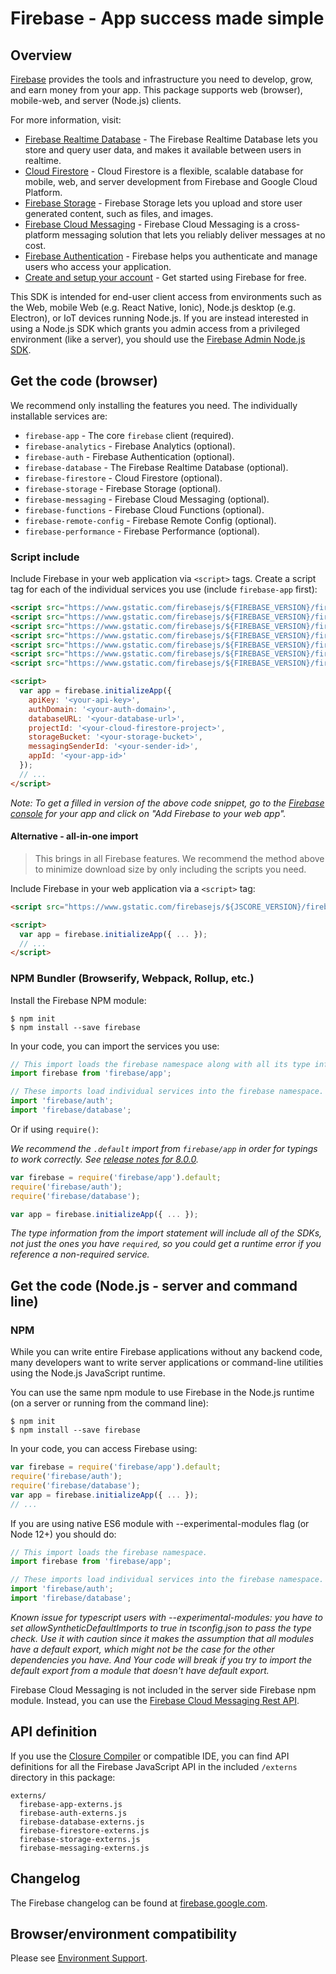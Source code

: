 <!-- [![Build Status](https://travis-ci.org/firebase/firebase-js-sdk.svg?branch=master)](https://travis-ci.org/firebase/firebase-js-sdk) -->

# Firebase - App success made simple

## Overview

[Firebase](https://firebase.google.com) provides the tools and infrastructure
you need to develop, grow, and earn money from your app. This package supports
web (browser), mobile-web, and server (Node.js) clients.

For more information, visit:

- [Firebase Realtime Database](https://firebase.google.com/docs/database/web/start) -
  The Firebase Realtime Database lets you store and query user data, and makes
  it available between users in realtime.
- [Cloud Firestore](https://firebase.google.com/docs/firestore/quickstart) -
  Cloud Firestore is a flexible, scalable database for mobile, web, and server
  development from Firebase and Google Cloud Platform.
- [Firebase Storage](https://firebase.google.com/docs/storage/web/start) -
  Firebase Storage lets you upload and store user generated content, such as
  files, and images.
- [Firebase Cloud Messaging](https://firebase.google.com/docs/cloud-messaging/js/client) -
  Firebase Cloud Messaging is a cross-platform messaging solution that lets you
  reliably deliver messages at no cost.
- [Firebase Authentication](https://firebase.google.com/docs/auth/web/manage-users) -
  Firebase helps you authenticate and manage users who access your application.
- [Create and setup your account](https://firebase.google.com/docs/web/setup) -
  Get started using Firebase for free.

This SDK is intended for end-user client access from environments such as the
Web, mobile Web (e.g. React Native, Ionic), Node.js desktop (e.g. Electron), or
IoT devices running Node.js. If you are instead interested in using a Node.js
SDK which grants you admin access from a privileged environment (like a server),
you should use the
[Firebase Admin Node.js SDK](https://firebase.google.com/docs/admin/setup/).

## Get the code (browser)

We recommend only installing the features you need. The individually installable services are:

- `firebase-app` - The core `firebase` client (required).
- `firebase-analytics` - Firebase Analytics (optional).
- `firebase-auth` - Firebase Authentication (optional).
- `firebase-database` - The Firebase Realtime Database (optional).
- `firebase-firestore` - Cloud Firestore (optional).
- `firebase-storage` - Firebase Storage (optional).
- `firebase-messaging` - Firebase Cloud Messaging (optional).
- `firebase-functions` - Firebase Cloud Functions (optional).
- `firebase-remote-config` - Firebase Remote Config (optional).
- `firebase-performance` - Firebase Performance (optional).

### Script include
Include Firebase in your web application via `<script>` tags. Create a script tag for each of the individual services you use (include `firebase-app`
first):

```html
<script src="https://www.gstatic.com/firebasejs/${FIREBASE_VERSION}/firebase-app.js"></script>
<script src="https://www.gstatic.com/firebasejs/${FIREBASE_VERSION}/firebase-auth.js"></script>
<script src="https://www.gstatic.com/firebasejs/${FIREBASE_VERSION}/firebase-database.js"></script>
<script src="https://www.gstatic.com/firebasejs/${FIREBASE_VERSION}/firebase-firestore.js"></script>
<script src="https://www.gstatic.com/firebasejs/${FIREBASE_VERSION}/firebase-storage.js"></script>
<script src="https://www.gstatic.com/firebasejs/${FIREBASE_VERSION}/firebase-messaging.js"></script>
<script src="https://www.gstatic.com/firebasejs/${FIREBASE_VERSION}/firebase-functions.js"></script>

<script>
  var app = firebase.initializeApp({
    apiKey: '<your-api-key>',
    authDomain: '<your-auth-domain>',
    databaseURL: '<your-database-url>',
    projectId: '<your-cloud-firestore-project>',
    storageBucket: '<your-storage-bucket>',
    messagingSenderId: '<your-sender-id>',
    appId: '<your-app-id>'
  });
  // ...
</script>
```

_Note: To get a filled in version of the above code snippet, go to the
[Firebase console](https://console.firebase.google.com/) for your app and click on "Add
Firebase to your web app"._

#### Alternative - all-in-one import

>This brings in all Firebase features. We recommend the method above to
>minimize download size by only including the scripts you need.

Include Firebase in your web application via a `<script>` tag:

```html
<script src="https://www.gstatic.com/firebasejs/${JSCORE_VERSION}/firebase.js"></script>

<script>
  var app = firebase.initializeApp({ ... });
  // ...
</script>
```

### NPM Bundler (Browserify, Webpack, Rollup, etc.)

Install the Firebase NPM module:
```
$ npm init
$ npm install --save firebase
```

In your code, you can import the services you use:

```js
// This import loads the firebase namespace along with all its type information.
import firebase from 'firebase/app';

// These imports load individual services into the firebase namespace.
import 'firebase/auth';
import 'firebase/database';
```

Or if using `require()`:

_We recommend the `.default` import from `firebase/app` in order for
typings to work correctly.
See [release notes for 8.0.0](https://firebase.google.com/support/release-notes/js#version_800_-_october_26_2020)._

```js
var firebase = require('firebase/app').default;
require('firebase/auth');
require('firebase/database');

var app = firebase.initializeApp({ ... });
```

_The type information from the import statement will include all of the SDKs,
not just the ones you have `required`, so you could get a runtime error if you
reference a non-required service._

## Get the code (Node.js - server and command line)

### NPM

While you can write entire Firebase applications without any backend code, many
developers want to write server applications or command-line utilities using the
Node.js JavaScript runtime.

You can use the same npm module to use Firebase in the Node.js runtime (on a
server or running from the command line):

```
$ npm init
$ npm install --save firebase
```

In your code, you can access Firebase using:

```js
var firebase = require('firebase/app').default;
require('firebase/auth');
require('firebase/database');
var app = firebase.initializeApp({ ... });
// ...
```

If you are using native ES6 module with --experimental-modules flag (or Node 12+)
you should do:

```js
// This import loads the firebase namespace.
import firebase from 'firebase/app';

// These imports load individual services into the firebase namespace.
import 'firebase/auth';
import 'firebase/database';
```

_Known issue for typescript users with --experimental-modules: you have to set allowSyntheticDefaultImports to true in tsconfig.json to pass the type check. Use it with caution since it makes the assumption that all modules have a default export, which might not be the case for the other dependencies you have. And Your code will break if you try to import the default export from a module that doesn't have default export._

Firebase Cloud Messaging is not included in the server side Firebase npm module.
Instead, you can use the
[Firebase Cloud Messaging Rest API](https://firebase.google.com/docs/cloud-messaging/send-message).

## API definition

If you use the
[Closure Compiler](https://developers.google.com/closure/compiler/) or
compatible IDE, you can find API definitions for all the Firebase JavaScript API
in the included `/externs` directory in this package:

```
externs/
  firebase-app-externs.js
  firebase-auth-externs.js
  firebase-database-externs.js
  firebase-firestore-externs.js
  firebase-storage-externs.js
  firebase-messaging-externs.js
```

## Changelog

The Firebase changelog can be found at
[firebase.google.com](https://firebase.google.com/support/release-notes/js).

## Browser/environment compatibility

Please see [Environment Support](https://firebase.google.com/support/guides/environments_js-sdk).
